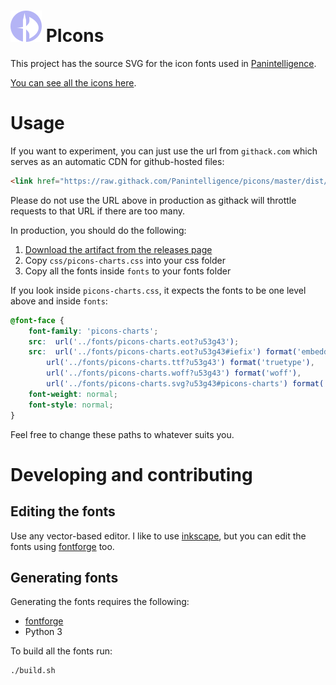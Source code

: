 # ![PIcons Logo](changes/images/picons-logo-small.png) PIcons
This project has the source SVG for the icon fonts used in [Panintelligence](https://panintelligence.com).

[You can see all the icons here](https://panintelligence.github.io/picons.html).

# Usage
If you want to experiment, you can just use the url from `githack.com` which serves as an automatic CDN for github-hosted files:
```html
<link href="https://raw.githack.com/Panintelligence/picons/master/dist/css/picons-charts.css" rel="stylesheet">
```

Please do not use the URL above in production as githack will throttle requests to that URL if there are too many.

In production, you should do the following:

1. [Download the artifact from the releases page](https://github.com/Panintelligence/picons/releases)
2. Copy `css/picons-charts.css` into your css folder
3. Copy all the fonts inside `fonts` to your fonts folder

If you look inside `picons-charts.css`, it expects the fonts to be one level above and inside `fonts`:
```css
@font-face {
    font-family: 'picons-charts';
    src:  url('../fonts/picons-charts.eot?u53g43');
    src:  url('../fonts/picons-charts.eot?u53g43#iefix') format('embedded-opentype'),
        url('../fonts/picons-charts.ttf?u53g43') format('truetype'),
        url('../fonts/picons-charts.woff?u53g43') format('woff'),
        url('../fonts/picons-charts.svg?u53g43#picons-charts') format('svg');
    font-weight: normal;
    font-style: normal;
}
```

Feel free to change these paths to whatever suits you.

# Developing and contributing

## Editing the fonts
Use any vector-based editor. I like to use [inkscape](https://inkscape.org/), but you can edit the fonts using [fontforge](https://fontforge.github.io/) too.

## Generating fonts
Generating the fonts requires the following:

* [fontforge](https://fontforge.github.io/)
* Python 3

To build all the fonts run:
```bash
./build.sh
```
